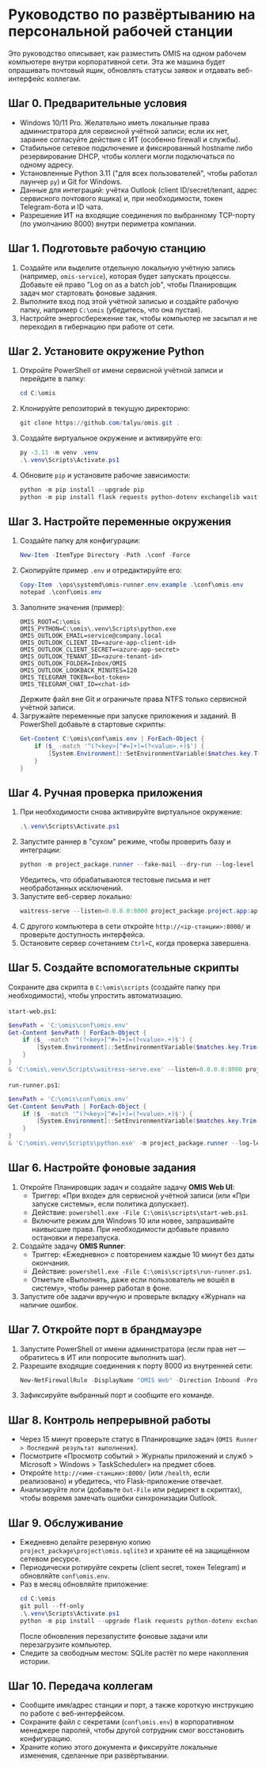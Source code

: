 ﻿# Руководство по развёртыванию на персональной рабочей станции

Это руководство описывает, как разместить OMIS на одном рабочем компьютере внутри корпоративной сети. Эта же машина будет опрашивать почтовый ящик, обновлять статусы заявок и отдавать веб-интерфейс коллегам.

## Шаг 0. Предварительные условия
- Windows 10/11 Pro. Желательно иметь локальные права администратора для сервисной учётной записи; если их нет, заранее согласуйте действия с ИТ (особенно firewall и службы).
- Стабильное сетевое подключение и фиксированный hostname либо резервирование DHCP, чтобы коллеги могли подключаться по одному адресу.
- Установленные Python 3.11 ("для всех пользователей", чтобы работал лаунчер `py`) и Git for Windows.
- Данные для интеграций: учётка Outlook (client ID/secret/tenant, адрес сервисного почтового ящика) и, при необходимости, токен Telegram-бота и ID чата.
- Разрешение ИТ на входящие соединения по выбранному TCP-порту (по умолчанию 8000) внутри периметра компании.

## Шаг 1. Подготовьте рабочую станцию
1. Создайте или выделите отдельную локальную учётную запись (например, `omis-service`), которая будет запускать процессы. Добавьте ей право "Log on as a batch job", чтобы Планировщик задач мог стартовать фоновые задания.
2. Выполните вход под этой учётной записью и создайте рабочую папку, например `C:\omis` (убедитесь, что она пустая).
3. Настройте энергосбережение так, чтобы компьютер не засыпал и не переходил в гибернацию при работе от сети.

## Шаг 2. Установите окружение Python
1. Откройте PowerShell от имени сервисной учётной записи и перейдите в папку:
   ```powershell
   cd C:\omis
   ```
2. Клонируйте репозиторий в текущую директорию:
   ```powershell
   git clone https://github.com/talyu/omis.git .
   ```
3. Создайте виртуальное окружение и активируйте его:
   ```powershell
   py -3.11 -m venv .venv
   .\.venv\Scripts\Activate.ps1
   ```
4. Обновите `pip` и установите рабочие зависимости:
   ```powershell
   python -m pip install --upgrade pip
   python -m pip install flask requests python-dotenv exchangelib waitress
   ```

## Шаг 3. Настройте переменные окружения
1. Создайте папку для конфигурации:
   ```powershell
   New-Item -ItemType Directory -Path .\conf -Force
   ```
2. Скопируйте пример `.env` и отредактируйте его:
   ```powershell
   Copy-Item .\ops\systemd\omis-runner.env.example .\conf\omis.env
   notepad .\conf\omis.env
   ```
3. Заполните значения (пример):
   ```
   OMIS_ROOT=C:\omis
   OMIS_PYTHON=C:\omis\.venv\Scripts\python.exe
   OMIS_OUTLOOK_EMAIL=service@company.local
   OMIS_OUTLOOK_CLIENT_ID=<azure-app-client-id>
   OMIS_OUTLOOK_CLIENT_SECRET=<azure-app-secret>
   OMIS_OUTLOOK_TENANT_ID=<azure-tenant-id>
   OMIS_OUTLOOK_FOLDER=Inbox/OMIS
   OMIS_OUTLOOK_LOOKBACK_MINUTES=120
   OMIS_TELEGRAM_TOKEN=<bot-token>
   OMIS_TELEGRAM_CHAT_ID=<chat-id>
   ```
   Держите файл вне Git и ограничьте права NTFS только сервисной учётной записи.
4. Загружайте переменные при запуске приложения и заданий. В PowerShell добавьте в стартовые скрипты:
   ```powershell
   Get-Content C:\omis\conf\omis.env | ForEach-Object {
       if ($_ -match '^(?<key>[^#=]+)=(?<value>.+)$') {
           [System.Environment]::SetEnvironmentVariable($matches.key.Trim(), $matches.value.Trim())
       }
   }
   ```

## Шаг 4. Ручная проверка приложения
1. При необходимости снова активируйте виртуальное окружение:
   ```powershell
   .\.venv\Scripts\Activate.ps1
   ```
2. Запустите раннер в "сухом" режиме, чтобы проверить базу и интеграции:
   ```powershell
   python -m project_package.runner --fake-mail --dry-run --log-level DEBUG
   ```
   Убедитесь, что обрабатываются тестовые письма и нет необработанных исключений.
3. Запустите веб-сервер локально:
   ```powershell
   waitress-serve --listen=0.0.0.0:8000 project_package.project.app:app
   ```
4. С другого компьютера в сети откройте `http://<ip-станции>:8000/` и проверьте доступность интерфейса.
5. Остановите сервер сочетанием `Ctrl+C`, когда проверка завершена.

## Шаг 5. Создайте вспомогательные скрипты
Сохраните два скрипта в `C:\omis\scripts` (создайте папку при необходимости), чтобы упростить автоматизацию.

`start-web.ps1`:
```powershell
$envPath = 'C:\omis\conf\omis.env'
Get-Content $envPath | ForEach-Object {
    if ($_ -match '^(?<key>[^#=]+)=(?<value>.+)$') {
        [System.Environment]::SetEnvironmentVariable($matches.key.Trim(), $matches.value.Trim())
    }
}
& 'C:\omis\.venv\Scripts\waitress-serve.exe' --listen=0.0.0.0:8000 project_package.project.app:app
```

`run-runner.ps1`:
```powershell
$envPath = 'C:\omis\conf\omis.env'
Get-Content $envPath | ForEach-Object {
    if ($_ -match '^(?<key>[^#=]+)=(?<value>.+)$') {
        [System.Environment]::SetEnvironmentVariable($matches.key.Trim(), $matches.value.Trim())
    }
}
& 'C:\omis\.venv\Scripts\python.exe' -m project_package.runner --log-level INFO
```

## Шаг 6. Настройте фоновые задания
1. Откройте Планировщик задач и создайте задачу **OMIS Web UI**:
   - Триггер: «При входе» для сервисной учётной записи (или «При запуске системы», если политика допускает).
   - Действие: `powershell.exe -File C:\omis\scripts\start-web.ps1`.
   - Включите режим для Windows 10 или новее, запрашивайте наивысшие права. При необходимости добавьте правило остановки и перезапуска.
2. Создайте задачу **OMIS Runner**:
   - Триггер: «Ежедневно» с повторением каждые 10 минут без даты окончания.
   - Действие: `powershell.exe -File C:\omis\scripts\run-runner.ps1`.
   - Отметьте «Выполнять, даже если пользователь не вошёл в систему», чтобы раннер работал в фоне.
3. Запустите обе задачи вручную и проверьте вкладку «Журнал» на наличие ошибок.

## Шаг 7. Откройте порт в брандмауэре
1. Запустите PowerShell от имени администратора (если прав нет — обратитесь в ИТ или попросите выполнить шаг).
2. Разрешите входящие соединения к порту 8000 из внутренней сети:
   ```powershell
   New-NetFirewallRule -DisplayName "OMIS Web" -Direction Inbound -Protocol TCP -LocalPort 8000 -Action Allow -Profile Domain
   ```
3. Зафиксируйте выбранный порт и сообщите его команде.

## Шаг 8. Контроль непрерывной работы
- Через 15 минут проверьте статус в Планировщике задач (`OMIS Runner > Последний результат выполнения`).
- Посмотрите «Просмотр событий > Журналы приложений и служб > Microsoft > Windows > TaskScheduler» на предмет сбоев.
- Откройте `http://<имя-станции>:8000/` (или `/health`, если реализовано) и убедитесь, что Flask-приложение отвечает.
- Анализируйте логи (добавьте `Out-File` или редирект в скриптах), чтобы вовремя замечать ошибки синхронизации Outlook.

## Шаг 9. Обслуживание
- Ежедневно делайте резервную копию `project_package\project\omis.sqlite3` и храните её на защищённом сетевом ресурсе.
- Периодически ротируйте секреты (client secret, токен Telegram) и обновляйте `conf\omis.env`.
- Раз в месяц обновляйте приложение:
  ```powershell
  cd C:\omis
  git pull --ff-only
  .\.venv\Scripts\Activate.ps1
  python -m pip install --upgrade flask requests python-dotenv exchangelib waitress
  ```
  После обновления перезапустите фоновые задачи или перезагрузите компьютер.
- Следите за свободным местом: SQLite растёт по мере накопления истории.

## Шаг 10. Передача коллегам
- Сообщите имя/адрес станции и порт, а также короткую инструкцию по работе с веб-интерфейсом.
- Сохраните файл с секретами (`conf\omis.env`) в корпоративном менеджере паролей, чтобы другой сотрудник смог восстановить конфигурацию.
- Храните копию этого документа и фиксируйте локальные изменения, сделанные при развёртывании.
